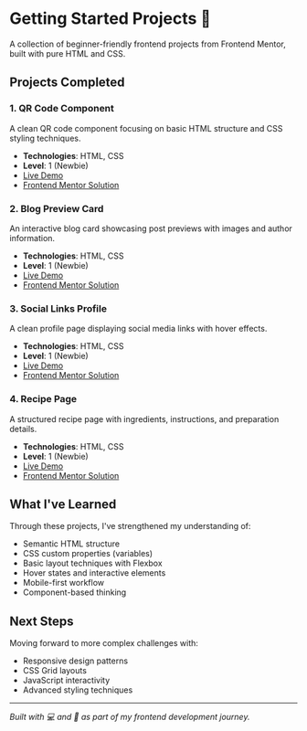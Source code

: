 # Getting Started Projects 🚀

A collection of beginner-friendly frontend projects from Frontend Mentor, built with pure HTML and CSS.

## Projects Completed

### 1. QR Code Component
A clean QR code component focusing on basic HTML structure and CSS styling techniques.
- **Technologies**: HTML, CSS
- **Level**: 1 (Newbie)
- [Live Demo](./qr-code-component/index.html)
- [Frontend Mentor Solution](https://www.frontendmentor.io/solutions/qr-code-component-using-html-and-css-qz8jEXNqCK)

### 2. Blog Preview Card
An interactive blog card showcasing post previews with images and author information.
- **Technologies**: HTML, CSS
- **Level**: 1 (Newbie)
- [Live Demo](./blog-preview-card/index.html)
- [Frontend Mentor Solution](https://www.frontendmentor.io/solutions/blog-preview-card-using-html-and-css-P1kOOz4yMZ)

### 3. Social Links Profile
A clean profile page displaying social media links with hover effects.
- **Technologies**: HTML, CSS
- **Level**: 1 (Newbie)
- [Live Demo](./social-links-profile/index.html)
- [Frontend Mentor Solution](https://www.frontendmentor.io/solutions/social-links-profile-using-html-and-css-caubdzb98Z)

### 4. Recipe Page
A structured recipe page with ingredients, instructions, and preparation details.
- **Technologies**: HTML, CSS
- **Level**: 1 (Newbie)
- [Live Demo](./recipe-page/index.html)
- [Frontend Mentor Solution](https://www.frontendmentor.io/solutions/recipe-page-using-html-and-css-18WbBQzhlc)

## What I've Learned

Through these projects, I've strengthened my understanding of:
- Semantic HTML structure
- CSS custom properties (variables)
- Basic layout techniques with Flexbox
- Hover states and interactive elements
- Mobile-first workflow
- Component-based thinking

## Next Steps

Moving forward to more complex challenges with:
- Responsive design patterns
- CSS Grid layouts
- JavaScript interactivity
- Advanced styling techniques

---

*Built with 💻 and 🎨 as part of my frontend development journey.*


<!-- Very cool idea! Creating a single app that combines all four "Getting Started" components is a great way to practice component composition and build something unique. Here are a few concepts for your combined app:

🎯 Option 1: "Developer Portfolio Hub"
A personal portfolio page that integrates all components:

QR Code Component → Link to your resume/contact card

Blog Preview Card → Showcase your latest blog post

Social Links Profile → Your social media connections

Recipe Page → "Recipe for Success" or coding tutorials styled as recipes

🎯 Option 2: "Cooking Community App"
A cooking-focused app:

Recipe Page → Main featured recipe

Blog Preview Card → Cooking tips blog post

Social Links Profile → Chef's social media

QR Code Component → Share recipe QR codes

🎯 Option 3: "Learning Dashboard"
An educational dashboard:

QR Code Component → Quick access to resources

Blog Preview Card → Learning articles

Social Links Profile → Instructor profile

Recipe Page → "Learning recipes" (step-by-step guides)

🎯 Option 4: "Component Library Showcase"
A meta-app demonstrating your components:

Show all four components in one layout

Add toggle buttons to show/hide each component

Include explanations of what you learned from each
 -->
